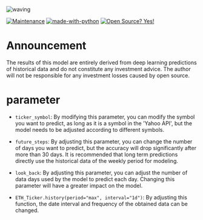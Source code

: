 ![waving](https://capsule-render.vercel.app/api?type=waving&height=200&text=Predict%20Crypto%20Price%20With%20LSTM&fontAlign=30&fontAlignY=40&color=gradient&fontSize=30)

[![Maintenance](https://img.shields.io/badge/Maintained%3F-yes-green.svg)](https://GitHub.com/Naereen/StrapDown.js/graphs/commit-activity) [![made-with-python](https://img.shields.io/badge/Made%20with-Python-1f425f.svg)](https://www.python.org/) [![Open Source? Yes!](https://badgen.net/badge/Open%20Source%20%3F/Yes%21/blue?icon=github)](https://github.com/Naereen/badges/)

# Announcement
The results of this model are entirely derived from deep learning predictions of historical data and do not constitute any investment advice. The author will not be responsible for any investment losses caused by open source.

# parameter
- `ticker_symbol`: By modifying this parameter, you can modify the symbol you want to predict, as long as it is a symbol in the 'Yahoo API', but the model needs to be adjusted according to different symbols.

- `future_steps`: By adjusting this parameter, you can change the number of days you want to predict, but the accuracy will drop significantly after more than 30 days. It is recommended that long term predictions directly use the historical data of the weekly period for modeling.

- `look_back`: By adjusting this parameter, you can adjust the number of data days used by the model to predict each day. Changing this parameter will have a greater impact on the model.

- `ETH_Ticker.history(period="max", interval="1d")`: By adjusting this function, the date interval and frequency of the obtained data can be changed.
